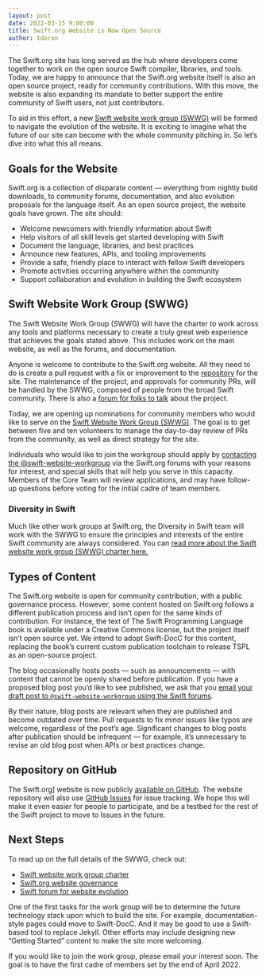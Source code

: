 ```yaml
---
layout: post
date: 2022-03-15 9:00:00
title: Swift.org Website is Now Open Source
author: tdoron
---
```


The Swift.org site has long served as the hub where developers come together to work on the open source Swift compiler, libraries, and tools.
Today, we are happy to announce that the Swift.org website itself is also an open source project, ready for community contributions.
With this move, the website is also expanding its mandate to better support the entire community of Swift users, not just contributors.

To aid in this effort, a new [Swift website work group (SWWG)](/website-workgroup) will be formed to navigate the evolution of the website.
It is exciting to imagine what the future of our site can become with the whole community pitching in. So let’s dive into what this all means.


## Goals for the Website

Swift.org is a collection of disparate content — everything from nightly build downloads, to community forums, documentation, and also evolution proposals for the language itself.
As an open source project, the website goals have grown. The site should:

* Welcome newcomers with friendly information about Swift
* Help visitors of all skill levels get started developing with Swift
* Document the language, libraries, and best practices
* Announce new features, APIs, and tooling improvements
* Provide a safe, friendly place to interact with fellow Swift developers
* Promote activities occurring anywhere within the community
* Support collaboration and evolution in building the Swift ecosystem

## Swift Website Work Group (SWWG)

The Swift Website Work Group (SWWG) will have the charter to work across any tools and platforms necessary to create a truly great web experience that achieves the goals stated above.
This includes work on the main website, as well as the forums, and documentation.

Anyone is welcome to contribute to the Swift.org website. All they need to do is create a pull request with a fix or improvement to the [repository](https://github.com/apple/swift-org-website/) for the site.
The maintenance of the project, and approvals for community PRs, will be handled by the SWWG, composed of people from the broad Swift community.
There is also a [forum for folks to talk](https://forums.swift.org/c/swift-website) about the project.

Today, we are opening up nominations for community members who would like to serve on the [Swift Website Work Group (SWWG)](/website-workgroup).
The goal is to get between five and ten volunteers to manage the day-to-day review of PRs from the community, as well as direct strategy for the site.

Individuals who would like to join the workgroup should apply by [contacting the @swift-website-workgroup](https://forums.swift.org/new-message?groupname=swift-website-workgroup) via the Swift.org forums with your reasons for interest, and special skills that will help you serve in this capacity.
Members of the Core Team will review applications, and may have follow-up questions before voting for the initial cadre of team members.


### Diversity in Swift

Much like other work groups at Swift.org, the Diversity in Swift team will work with the SWWG to ensure the principles and interests of the entire Swift community are always considered. You can [read more about the Swift website work group (SWWG) charter here.](/website-workgroup)


## Types of Content

The Swift.org website is open for community contribution, with a public governance process.
However, some content hosted on Swift.org follows a different publication process and isn’t open for the same kinds of contribution.
For instance, the text of The Swift Programming Language book is available under a Creative Commons license, but the project itself isn’t open source yet.
We intend to adopt Swift-DocC for this content, replacing the book’s current custom publication toolchain to release TSPL as an open-source project.

The blog occasionally hosts posts — such as announcements — with content that cannot be openly shared before publication.
If you have a proposed blog post you’d like to see published, we ask that you [email your draft post to `@swift-website-workgroup` using the Swift forums](https://forums.swift.org/new-message?groupname=swift-website-workgroup).

By their nature, blog posts are relevant when they are published and become outdated over time.
Pull requests to fix minor issues like typos are welcome, regardless of the post’s age.
Significant changes to blog posts after publication should be infrequent — for example, it’s unnecessary to revise an old blog post when APIs or best practices change.


## Repository on GitHub

The Swift.org] website is now publicly [available on GitHub](https://github.com/apple/swift-org-website/).
The website repository will also use [GitHub Issues](https://github.com/apple/swift-org-website/issues) for issue tracking.
We hope this will make it even easier for people to participate, and be a testbed for the rest of the Swift project to move to Issues in the future.


## Next Steps

To read up on the full details of the SWWG, check out:

* [Swift website work group charter](/website-workgroup)
* [Swift.org website governance](/website-governance)
* [Swift forum for website evolution](https://forums.swift.org/c/swift-website)


One of the first tasks for the work group will be to determine the future technology stack upon which to build the site.
For example, documentation-style pages could move to Swift-DocC. And it may be good to use a Swift-based tool to replace Jekyll.
Other efforts may include designing new “Getting Started” content to make the site more welcoming.

If you would like to join the work group, please email your interest soon.
The goal is to have the first cadre of members set by the end of April 2022.
